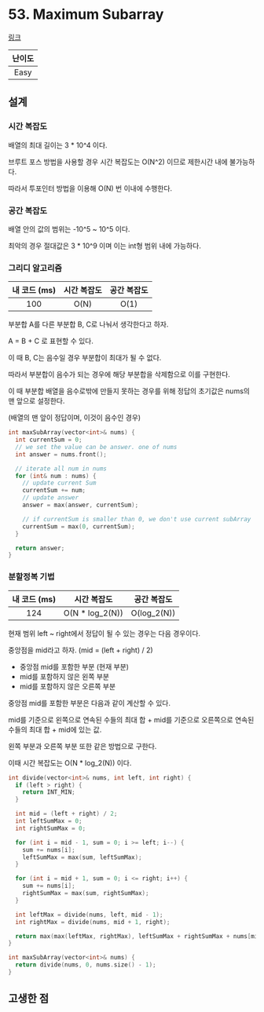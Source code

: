 # 53. Maximum Subarray

[링크](https://leetcode.com/problems/maximum-subarray/)

| 난이도 |
| :----: |
|  Easy  |

## 설계

### 시간 복잡도

배열의 최대 길이는 3 \* 10^4 이다.

브루트 포스 방법을 사용할 경우 시간 복잡도는 O(N^2) 이므로 제한시간 내에 불가능하다.

따라서 투포인터 방법을 이용해 O(N) 번 이내에 수행한다.

### 공간 복잡도

배열 안의 값의 범위는 -10^5 ~ 10^5 이다.

최악의 경우 절대값은 3 \* 10^9 이며 이는 int형 범위 내에 가능하다.

### 그리디 알고리즘

| 내 코드 (ms) | 시간 복잡도 | 공간 복잡도 |
| :----------: | :---------: | :---------: |
|     100      |    O(N)     |    O(1)     |

부분합 A를 다른 부분합 B, C로 나눠서 생각한다고 하자.

A = B + C 로 표현할 수 있다.

이 때 B, C는 음수일 경우 부분합이 최대가 될 수 없다.

따라서 부분합이 음수가 되는 경우에 해당 부분합을 삭제함으로 이를 구현한다.

이 때 부분합 배열을 음수로밖에 만들지 못하는 경우를 위해 정답의 초기값은 nums의 맨 앞으로 설정한다.

(배열의 맨 앞이 정답이며, 이것이 음수인 경우)

```cpp
int maxSubArray(vector<int>& nums) {
  int currentSum = 0;
  // we set the value can be answer. one of nums
  int answer = nums.front();

  // iterate all num in nums
  for (int& num : nums) {
    // update current Sum
    currentSum += num;
    // update answer
    answer = max(answer, currentSum);

    // if currentSum is smaller than 0, we don't use current subArray
    currentSum = max(0, currentSum);
  }

  return answer;
}
```

### 분할정복 기법

| 내 코드 (ms) |   시간 복잡도    | 공간 복잡도 |
| :----------: | :--------------: | :---------: |
|     124      | O(N \* log_2(N)) | O(log_2(N)) |

현재 범위 left ~ right에서 정답이 될 수 있는 경우는 다음 경우이다.

중앙점을 mid라고 하자. (mid = (left + right) / 2)

- 중앙점 mid를 포함한 부분 (현재 부분)
- mid를 포함하지 않은 왼쪽 부분
- mid를 포함하지 않은 오른쪽 부분

중앙점 mid를 포함한 부분은 다음과 같이 계산할 수 있다.

mid를 기준으로 왼쪽으로 연속된 수들의 최대 합 + mid를 기준으로 오른쪽으로 연속된 수들의 최대 합 + mid에 있는 값.

왼쪽 부분과 오른쪽 부분 또한 같은 방법으로 구한다.

이때 시간 복잡도는 O(N \* log_2(N)) 이다.

```cpp
int divide(vector<int>& nums, int left, int right) {
  if (left > right) {
    return INT_MIN;
  }

  int mid = (left + right) / 2;
  int leftSumMax = 0;
  int rightSumMax = 0;

  for (int i = mid - 1, sum = 0; i >= left; i--) {
    sum += nums[i];
    leftSumMax = max(sum, leftSumMax);
  }

  for (int i = mid + 1, sum = 0; i <= right; i++) {
    sum += nums[i];
    rightSumMax = max(sum, rightSumMax);
  }

  int leftMax = divide(nums, left, mid - 1);
  int rightMax = divide(nums, mid + 1, right);

  return max(max(leftMax, rightMax), leftSumMax + rightSumMax + nums[mid]);
}

int maxSubArray(vector<int>& nums) {
  return divide(nums, 0, nums.size() - 1);
}
```

## 고생한 점
